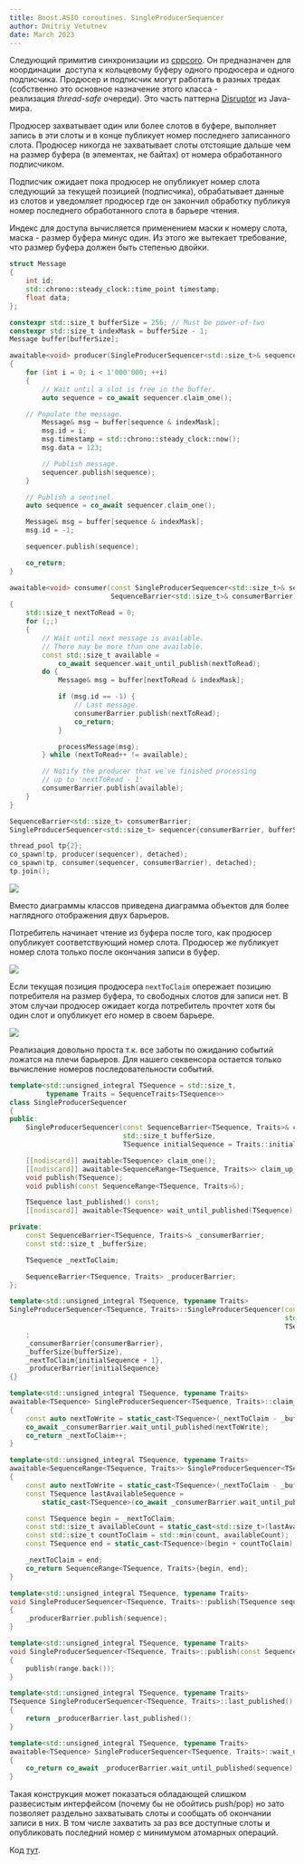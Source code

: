 ```yaml
---
title: Boost.ASIO coroutines. SingleProducerSequencer
author: Dmitriy Vetutnev
date: March 2023
---
```

Следующий примитив синхронизации из [cppcoro](https://github.com/lewissbaker/cppcoro?ref=kysa.me#single_producer_sequencer). Он предназначен для координации  доступа к кольцевому буферу одного продюсера и одного подписчика. Продюсер и подписчик могут работать в разных тредах (собственно это основное назначение этого класса - реализация _thread-safe_ очереди). Это часть паттерна [Disruptor](https://lmax-exchange.github.io/disruptor/?ref=kysa.me) из Java-мира.

Продюсер захватывает один или более слотов в буфере, выполняет запись в эти слоты и в конце публикует номер последнего записанного слота. Продюсер никогда не захватывает слоты отстоящие дальше чем на размер буфера (в элементах, не байтах) от номера обработанного подписчиком.

Подписчик ожидает пока продюсер не опубликует номер слота следующий за текущей позицией (подписчика), обрабатывает данные из слотов и уведомляет продюсер где он закончил обработку публикуя номер последнего обработанного слота в барьере чтения.

Индекс для доступа вычисляется применением маски к номеру слота, маска - размер буфера минус один. Из этого же вытекает требование, что размер буфера должен быть степенью двойки.

```cpp
struct Message
{
    int id;
    std::chrono::steady_clock::time_point timestamp;
    float data;
};

constexpr std::size_t bufferSize = 256; // Must be power-of-two
constexpr std::size_t indexMask = bufferSize - 1;
Message buffer[bufferSize];

awaitable<void> producer(SingleProducerSequencer<std::size_t>& sequencer)
{
    for (int i = 0; i < 1'000'000; ++i)
    {
        // Wait until a slot is free in the buffer.
        auto sequence = co_await sequencer.claim_one();

	// Populate the message.
        Message& msg = buffer[sequence & indexMask];
        msg.id = i;
        msg.timestamp = std::chrono::steady_clock::now();
        msg.data = 123;

        // Publish message.
        sequencer.publish(sequence);
    }

    // Publish a sentinel.
    auto sequence = co_await sequencer.claim_one();

    Message& msg = buffer[sequence & indexMask];
    msg.id = -1;

    sequencer.publish(sequence);

    co_return;
}

awaitable<void> consumer(const SingleProducerSequencer<std::size_t>& sequencer,
                         SequenceBarrier<std::size_t>& consumerBarrier)
{
    std::size_t nextToRead = 0;
    for (;;)
    {
        // Wait until next message is available.
        // There may be more than one available.
        const std::size_t available =
            co_await sequencer.wait_until_publish(nextToRead);
        do {
            Message& msg = buffer[nextToRead & indexMask];

            if (msg.id == -1) {
                // Last message.
                consumerBarrier.publish(nextToRead);
                co_return;
            }

            processMessage(msg);
        } while (nextToRead++ != available);

        // Notify the producer that we`ve finished processing
        // up to 'nextToRead - 1'
        consumerBarrier.publish(available);
    }
}

SequenceBarrier<std::size_t> consumerBarrier;
SingleProducerSequencer<std::size_t> sequencer{consumerBarrier, bufferSize};

thread_pool tp{2};
co_spawn(tp, producer(sequencer), detached);
co_spawn(tp, consumer(sequencer, consumerBarrier), detached);
tp.join();
```

![](boost-asio-coroutines-singleproducersequencer/objects.svg)

Вместо диаграммы классов приведена диаграмма объектов для более наглядного отображения двух барьеров.

Потребитель начинает чтение из буфера после того, как продюсер опубликует соответствующий номер слота. Продюсер же публикует номер слота только после окончания записи в буфер.

![](boost-asio-coroutines-singleproducersequencer/consumer-waiting.svg)

Если текущая позиция продюсера `nextToClaim` опережает позицию потребителя на размер буфера, то свободных слотов для записи нет. В этом случаи продюсер ожидает когда потребитель прочтет хотя бы один слот и опубликует его номер в своем барьере.

![](boost-asio-coroutines-singleproducersequencer/producer-waiting.svg)

Реализация довольно проста т.к. все заботы по ожиданию событий ложатся на плечи барьеров. Для нашего секвенсора остается только вычисление номеров последовательности событий.

```cpp
template<std::unsigned_integral TSequence = std::size_t,
         typename Traits = SequenceTraits<TSequence>>
class SingleProducerSequencer
{
public:
    SingleProducerSequencer(const SequenceBarrier<TSequence, Traits>& consumerBarrier,
                            std::size_t bufferSize,
                            TSequence initialSequence = Traits::initial_sequence);

    [[nodiscard]] awaitable<TSequence> claim_one();
    [[nodiscard]] awaitable<SequenceRange<TSequence, Traits>> claim_up_to(std::size_t);
    void publish(TSequence);
    void publish(const SequenceRange<TSequence, Traits>&);

    TSequence last_published() const;
    [[nodiscard]] awaitable<TSequence> wait_until_published(TSequence) const;

private:
    const SequenceBarrier<TSequence, Traits>& _consumerBarrier;
    const std::size_t _bufferSize;

    TSequence _nextToClaim;

    SequenceBarrier<TSequence, Traits> _producerBarrier;
};

template<std::unsigned_integral TSequence, typename Traits>
SingleProducerSequencer<TSequence, Traits>::SingleProducerSequencer(const SequenceBarrier<TSequence, Traits>& consumerBarrier,
                                                                    std::size_t bufferSize,
                                                                    TSequence initialSequence)
    :
    _consumerBarrier{consumerBarrier},
    _bufferSize{bufferSize},
    _nextToClaim{initialSequence + 1},
    _producerBarrier{initialSequence}
{}

template<std::unsigned_integral TSequence, typename Traits>
awaitable<TSequence> SingleProducerSequencer<TSequence, Traits>::claim_one()
{
    const auto nextToWrite = static_cast<TSequence>(_nextToClaim - _bufferSize);
    co_await _consumerBarrier.wait_until_published(nextToWrite);
    co_return _nextToClaim++;
}

template<std::unsigned_integral TSequence, typename Traits>
awaitable<SequenceRange<TSequence, Traits>> SingleProducerSequencer<TSequence, Traits>::claim_up_to(std::size_t count)
{
    const auto nextToWrite = static_cast<TSequence>(_nextToClaim - _bufferSize);
    const TSequence lastAvailableSequence =
        static_cast<TSequence>(co_await _consumerBarrier.wait_until_published(nextToWrite) + _bufferSize);

    const TSequence begin = _nextToClaim;
    const std::size_t availableCount = static_cast<std::size_t>(lastAvailableSequence - begin) + 1;
    const std::size_t countToClaim = std::min(count, availableCount);
    const TSequence end = static_cast<TSequence>(begin + countToClaim);

    _nextToClaim = end;
    co_return SequenceRange<TSequence, Traits>{begin, end};
}

template<std::unsigned_integral TSequence, typename Traits>
void SingleProducerSequencer<TSequence, Traits>::publish(TSequence sequence)
{
    _producerBarrier.publish(sequence);
}

template<std::unsigned_integral TSequence, typename Traits>
void SingleProducerSequencer<TSequence, Traits>::publish(const SequenceRange<TSequence, Traits>& range)
{
    publish(range.back());
}

template<std::unsigned_integral TSequence, typename Traits>
TSequence SingleProducerSequencer<TSequence, Traits>::last_published() const
{
    return _producerBarrier.last_published();
}

template<std::unsigned_integral TSequence, typename Traits>
awaitable<TSequence> SingleProducerSequencer<TSequence, Traits>::wait_until_published(TSequence sequence) const
{
    co_return co_await _producerBarrier.wait_until_published(sequence);
}
```

Такая конструкция может показаться обладающей слишком развесистым интерфейсом (почему бы не обойтись push/pop) но зато позволяет раздельно захватывать слоты и сообщать об окончании записи в них. В том числе захватить за раз все доступные слоты и опубликовать последний номер с минимумом атомарных операций.

Код [тут](https://github.com/dvetutnev/boost_asio_awaitable_ext?ref=kysa.me).